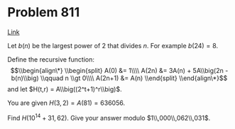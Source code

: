 # Problem 811

[Link](https://projecteuler.net/problem=811)

Let $b(n)$ be the largest power of 2 that divides $n$. For example $b(24) = 8$.

Define the recursive function: $$\\begin{align\*} \\begin{split} A(0) &= 1\\\\ A(2n) &= 3A(n) + 5A\\big(2n - b(n)\\big) \\qquad n \\gt 0\\\\ A(2n+1) &= A(n) \\end{split} \\end{align\*}$$ and let $H(t,r) = A\\big((2^t+1)^r\\big)$.

You are given $H(3,2) = A(81) = 636056$.

Find $H(10^{14}+31,62)$. Give your answer modulo $1\\,000\\,062\\,031$.
